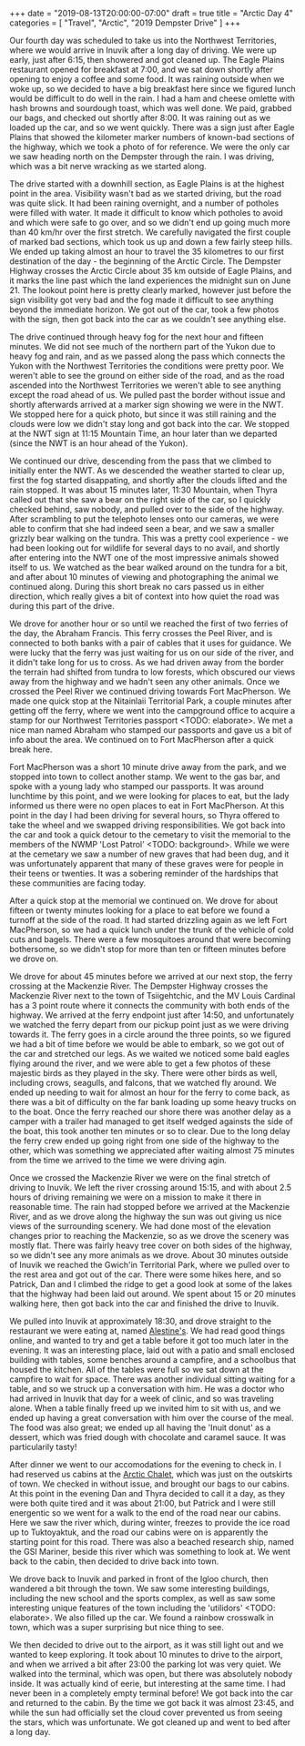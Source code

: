 +++
date = "2019-08-13T20:00:00-07:00"
draft = true
title = "Arctic Day 4"
categories = [ "Travel", "Arctic", "2019 Dempster Drive" ]
+++

Our fourth day was scheduled to take us into the Northwest Territories, where we would arrive in Inuvik after a long day of driving. We were up early, just after 6:15, then showered and got cleaned up. The Eagle Plains restaurant opened for breakfast at 7:00, and we sat down shortly after opening to enjoy a coffee and some food. It was raining outside when we woke up, so we decided to have a big breakfast here since we figured lunch would be difficult to do well in the rain. I had a ham and cheese omlette with hash browns and sourdough toast, which was well done. We paid, grabbed our bags, and checked out shortly after 8:00. It was raining out as we loaded up the car, and so we went quickly. There was a sign just after Eagle Plains that showed the kilometer marker numbers of known-bad sections of the highway, which we took a photo of for reference. We were the only car we saw heading north on the Dempster through the rain. I was driving, which was a bit nerve wracking as we started along.

The drive started with a downhill section, as Eagle Plains is at the highest point in the area. Visibility wasn't bad as we started driving, but the road was quite slick. It had been raining overnight, and a number of potholes were filled with water. It made it difficult to know which potholes to avoid and which were safe to go over, and so we didn't end up going much more than 40 km/hr over the first stretch. We carefully navigated the first couple of marked bad sections, which took us up and down a few fairly steep hills. We ended up taking almost an hour to travel the 35 kilometres to our first destination of the day - the beginning of the Arctic Circle. The Dempster Highway crosses the Arctic Circle about 35 km outside of Eagle Plains, and it marks the line past which the land experiences the midnight sun on June 21. The lookout point here is pretty clearly marked, however just before the sign visibility got very bad and the fog made it difficult to see anything beyond the immediate horizon. We got out of the car, took a few photos with the sign, then got back into the car as we couldn't see anything else.

The drive continued through heavy fog for the next hour and fifteen minutes. We did not see much of the northern part of the Yukon due to heavy fog and rain, and as we passed along the pass which connects the Yukon with the Northwest Territories the conditions were pretty poor. We weren't able to see the ground on either side of the road, and as the road ascended into the Northwest Territories we weren't able to see anything except the road ahead of us. We pulled past the border without issue and shortly afterwards arrived at a marker sign showing we were in the NWT. We stopped here for a quick photo, but since it was still raining and the clouds were low we didn't stay long and got back into the car. We stopped at the NWT sign at 11:15 Mountain Time, an hour later than we departed (since the NWT is an hour ahead of the Yukon).

We continued our drive, descending from the pass that we climbed to initially enter the NWT. As we descended the weather started to clear up, first the fog started disappating, and shortly after the clouds lifted and the rain stopped. It was about 15 minutes later, 11:30 Mountain, when Thyra called out that she saw a bear on the right side of the car, so I quickly checked behind, saw nobody, and pulled over to the side of the highway. After scrambling to put the telephoto lenses onto our cameras, we were able to confirm that she had indeed seen a bear, and we saw a smaller grizzly bear walking on the tundra. This was a pretty cool experience - we had been looking out for wildlife for several days to no avail, and shortly after entering into the NWT one of the most impressive animals showed itself to us. We watched as the bear walked around on the tundra for a bit, and after about 10 minutes of viewing and photographing the animal we continued along. During this short break no cars passed us in either direction, which really gives a bit of context into how quiet the road was during this part of the drive.

We drove for another hour or so until we reached the first of two ferries of the day, the Abraham Francis. This ferry crosses the Peel River, and is connected to both banks with a pair of cables that it uses for guidance. We were lucky that the ferry was just waiting for us on our side of the river, and it didn't take long for us to cross. As we had driven away from the border the terrain had shifted from tundra to low forests, which obscured our views away from the highway and we hadn't seen any other animals. Once we crossed the Peel River we continued driving towards Fort MacPherson. We made one quick stop at the Nitainlaii Territorial Park, a couple minutes after getting off the ferry, where we went into the campground office to acquire a stamp for our Northwest Territories passport <TODO: elaborate>. We met a nice man named Abraham who stamped our passports and gave us a bit of info about the area. We continued on to Fort MacPherson after a quick break here.

Fort MacPherson was a short 10 minute drive away from the park, and we stopped into town to collect another stamp. We went to the gas bar, and spoke with a young lady who stamped our passports. It was around lunchtime by this point, and we were looking for places to eat, but the lady informed us there were no open places to eat in Fort MacPherson. At this point in the day I had been driving for several hours, so Thyra offered to take the wheel and we swapped driving responsibilities. We got back into the car and took a quick detour to the cemetary to visit the memorial to the members of the NWMP 'Lost Patrol' <TODO: background>. While we were at the cemetary we saw a number of new graves that had been dug, and it was unfortunately apparent that many of these graves were for people in their teens or twenties. It was a sobering reminder of the hardships that these communities are facing today.

After a quick stop at the memorial we continued on. We drove for about fifteen or twenty minutes looking for a place to eat before we found a turnoff at the side of the road. It had started drizzling again as we left Fort MacPherson, so we had a quick lunch under the trunk of the vehicle of cold cuts and bagels. There were a few mosquitoes around that were becoming bothersome, so we didn't stop for more than ten or fifteen minutes before we drove on.

We drove for about 45 minutes before we arrived at our next stop, the ferry crossing at the Mackenzie River. The Dempster Highway crosses the Mackenzie River next to the town of Tsiigehtchic, and the MV Louis Cardinal has a 3 point route where it connects the community with both ends of the highway. We arrived at the ferry endpoint just after 14:50, and unfortunately we watched the ferry depart from our pickup point just as we were driving towards it. The ferry goes in a circle around the three points, so we figured we had a bit of time before we would be able to embark, so we got out of the car and stretched our legs. As we waited we noticed some bald eagles flying around the river, and we were able to get a few photos of these majestic birds as they played in the sky. There were other birds as well, including crows, seagulls, and falcons, that we watched fly around. We ended up needing to wait for almost an hour for the ferry to come back, as there was a bit of difficulty on the far bank loading up some heavy trucks on to the boat. Once the ferry reached our shore there was another delay as a camper with a trailer had managed to get itself wedged againsts the side of the boat, this took another ten minutes or so to clear. Due to the long delay the ferry crew ended up going right from one side of the highway to the other, which was something we appreciated after waiting almost 75 minutes from the time we arrived to the time we were driving agin.

Once we crossed the Mackenzie River we were on the final stretch of driving to Inuvik. We left the river crossing around 15:15, and with about 2.5 hours of driving remaining we were on a mission to make it there in reasonable time. The rain had stopped before we arrived at the Mackenzie River, and as we drove along the highway the sun was out giving us nice views of the surrounding scenery. We had done most of the elevation changes prior to reaching the Mackenzie, so as we drove the scenery was mostly flat. There was fairly heavy tree cover on both sides of the highway, so we didn't see any more animals as we drove. About 30 minutes outside of Inuvik we reached the Gwich'in Territorial Park, where we pulled over to the rest area and got out of the car. There were some hikes here, and so Patrick, Dan and I climbed the ridge to get a good look at some of the lakes that the highway had been laid out around. We spent about 15 or 20 minutes walking here, then got back into the car and finished the drive to Inuvik.

We pulled into Inuvik at approximately 18:30, and drove straight to the restaurant we were eating at, named [Alestine's](). We had read good things online, and wanted to try and get a table before it got too much later in the evening. It was an interesting place, laid out with a patio and small enclosed building with tables, some benches around a campfire, and a schoolbus that housed the kitchen. All of the tables were full so we sat down at the campfire to wait for space. There was another individual sitting waiting for a table, and so we struck up a conversation with him. He was a doctor who had arrived in Inuvik that day for a week of clinic, and so was traveling alone. When a table finally freed up we invited him to sit with us, and we ended up having a great conversation with him over the course of the meal. The food was also great; we ended up all having the 'Inuit donut' as a dessert, which was fried dough with chocolate and caramel sauce. It was particularily tasty!

After dinner we went to our accomodations for the evening to check in. I had reserved us cabins at the [Arctic Chalet](), which was just on the outskirts of town. We checked in without issue, and brought our bags to our cabins. At this point in the evening Dan and Thyra decided to call it a day, as they were both quite tired and it was about 21:00, but Patrick and I were still energentic so we went for a walk to the end of the road near our cabins. Here we saw the river which, during winter, freezes to provide the ice road up to Tuktoyaktuk, and the road our cabins were on is apparently the starting point for this road. There was also a beached research ship, named the GSI Mariner, beside this river which was something to look at. We went back to the cabin, then decided to drive back into town.

We drove back to Inuvik and parked in front of the Igloo church, then wandered a bit through the town. We saw some interesting buildings, including the new school and the sports complex, as well as saw some interesting unique features of the town including the 'utilidors' <TODO: elaborate>. We also filled up the car. We found a rainbow crosswalk in town, which was a super surprising but nice thing to see.

We then decided to drive out to the airport, as it was still light out and we wanted to keep exploring. It took about 10 minutes to drive to the airport, and when we arrived a bit after 23:00 the parking lot was very quiet. We walked into the terminal, which was open, but there was absolutely nobody inside. It was actually kind of eerie, but interesting at the same time. I had never been in a completely empty terminal before! We got back into the car and returned to the cabin. By the time we got back it was almost 23:45, and while the sun had officially set the cloud cover prevented us from seeing the stars, which was unfortunate. We got cleaned up and went to bed after a long day.

